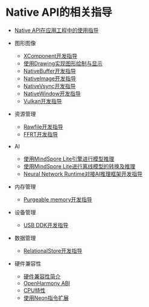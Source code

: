 # Native API的相关指导

- [Native API在应用工程中的使用指导](napi-guidelines.md)
- 图形图像
  - [XComponent开发指导](xcomponent-guidelines.md)
  - [使用Drawing实现图形绘制与显示](drawing-guidelines.md)
  - [NativeBuffer开发指导](native-buffer-guidelines.md)
  - [NativeImage开发指导](native-image-guidelines.md)
  - [NativeVsync开发指导](native-vsync-guidelines.md)
  - [NativeWindow开发指导](native-window-guidelines.md)
  - [Vulkan开发指导](vulkan-guidelines.md)
- 资源管理
  - [Rawfile开发指导](rawfile-guidelines.md)
  - [FFRT开发指导](ffrt-guidelines.md)
- AI
  - [使用MindSpore Lite引擎进行模型推理](mindspore-lite-guidelines.md)
  - [使用MindSpore Lite进行离线模型的转换及推理](mindspore-lite-offline-model-guidelines.md)
  - [Neural Network Runtime对接AI推理框架开发指导](neural-network-runtime-guidelines.md)
- 内存管理
  - [Purgeable memory开发指导](purgeable-memory-guidelines.md)
- 设备管理
  - [USB DDK开发指导](usb-ddk-guidelines.md)

- 数据管理
  - [RelationalStore开发指导](native-relational-store-guidelines.md)

- 硬件兼容性
  - [硬件兼容性简介](hw-guide.md)
  - [OpenHarmony ABI](ohos-abi.md)
  - [CPU特性](cpu-features.md)
  - [使用Neon指令扩展](neon-guide.md)

